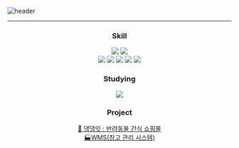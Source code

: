 
<!-- 헤더 -->
![header](https://capsule-render.vercel.app/api?type=slice&color=auto&height=200&section=header&text=Hello&desc=I'm%20Hawon&fontSize=60&rotate=14&fontAlignY=25&fontAlign=75&descAlignY=43&descAlign=80&&animation=twinkling)

<div align=center>
<!--소개-->


 ---
 
 <!--기술스택-->
 ### Skill

<!--백엔드-->
<img src="https://img.shields.io/badge/JAVA-007396?style=for-the-badge&logo=java&logoColor=white">
<img src="https://img.shields.io/badge/Spring-6DB33F?style=for-the-badge&logo=Spring&logoColor=white">
<br>
<img src="https://img.shields.io/badge/MySQL-4479A1?style=for-the-badge&logo=MySQL&logoColor=white">
<img src="https://img.shields.io/badge/Oracle-F80000?style=for-the-badge&logo=oracle&logoColor=white">

<img src="https://img.shields.io/badge/Eclipse-2C2255?style=for-the-badge&logo=Eclipse%20IDE&logoColor=white">
<img src="https://img.shields.io/badge/github-181717?style=for-the-badge&logo=github&logoColor=white">
<img src="https://img.shields.io/badge/aws-232F3E?style=for-the-badge&logo=aws&logoColor=white">

### Studying
<img src="https://img.shields.io/badge/Node%20JS-339933?style=for-the-badge&logo=nodedotjs&logoColor=white">



### Project<br>
[🐶 댕댕잇 : 반려동물 간식 쇼핑몰](https://github.com/trumpetflor/DangDangEat_Spring) <BR>
[🏭WMS(창고 관리 시스템)](https://github.com/trumpetflor/MUHAN-WMS_SYSTEM)

